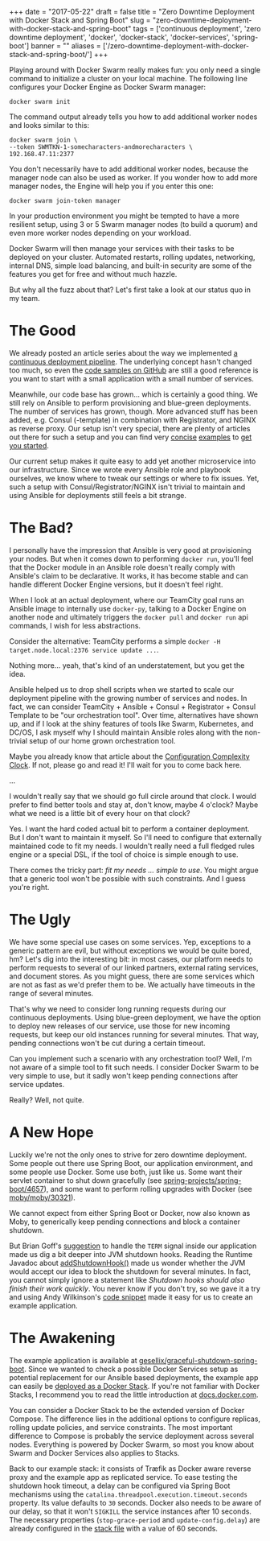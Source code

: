 
+++
date = "2017-05-22"
draft = false
title = "Zero Downtime Deployment with Docker Stack and Spring Boot"
slug = "zero-downtime-deployment-with-docker-stack-and-spring-boot"
tags = ['continuous deployment', 'zero downtime deployment', 'docker', 'docker-stack', 'docker-services', 'spring-boot']
banner = ""
aliases = ['/zero-downtime-deployment-with-docker-stack-and-spring-boot/']
+++

Playing around with Docker Swarm really makes fun: you only need a single command
to initialize a cluster on your local machine. The following line configures your Docker Engine
as Docker Swarm manager:

    docker swarm init

The command output already tells you how to add additional worker nodes and looks similar to this:

    docker swarm join \
    --token SWMTKN-1-somecharacters-andmorecharacters \
    192.168.47.11:2377

You don't necessarily have to add additional worker nodes, because the manager node can also be used as worker.
If you wonder how to add more manager nodes, the Engine will help you if you enter this one:

    docker swarm join-token manager

In your production environment you might be tempted to have a more resilient setup, using
3 or 5 Swarm manager nodes (to build a quorum) and even more worker nodes depending on your workload.

Docker Swarm will then manage your services with their tasks to be deployed on your cluster. Automated
restarts, rolling updates, networking, internal DNS, simple load balancing, and built-in security
are some of the features you get for free and without much hazzle.

But why all the fuzz about that? Let's first take a look at our status quo in my team.

# The Good

We already posted an article series about the way we implemented [a continuous deployment pipeline](http://tech.europace.de/a-continuous-deployment-pipeline-with-gradle-and-docker/).
The underlying concept hasn't changed too much, so even the [code samples on GitHub](https://github.com/gesellix/pipeline-with-gradle-and-docker)
are still a good reference is you want to start with a small application with a small number of services.

Meanwhile, our code base has grown... which is certainly a good thing. We still rely on Ansible to perform
provisioning and blue-green deployments. The number of services has grown, though. More advanced stuff has been added,
e.g. Consul (-template) in combination with Registrator, and NGINX as reverse proxy. Our setup isn't very
special, there are plenty of articles out there for such a setup and you can find very
[concise](https://github.com/shcoderAlex/docker-consul-registrator-nginx-proxy) [examples](https://github.com/ziyasal-archive/confroxy)
to [get you started](https://github.com/avthart/docker-consul-template/blob/master/examples/examples.md).

Our current setup makes it quite easy to add yet another microservice into our infrastructure. Since we
wrote every Ansible role and playbook ourselves, we know where to tweak our settings or where to fix
issues. Yet, such a setup with Consul/Registrator/NGINX isn't trivial to maintain and using Ansible
for deployments still feels a bit strange.

# The Bad?

I personally have the impression that Ansible is very good at provisioning your nodes. But when it
comes down to performing `docker run`, you'll feel that the Docker module in an Ansible role doesn't really
comply with Ansible's claim to be declarative. It works, it has become stable and can handle different
Docker Engine versions, but it doesn't feel right.

When I look at an actual deployment, where our TeamCity goal runs an Ansible image to internally use `docker-py`,
talking to a Docker Engine on another node and ultimately triggers the `docker pull` and `docker run` api commands,
I wish for less abstractions.

Consider the alternative: TeamCity performs a simple `docker -H target.node.local:2376 service update ...`.

Nothing more... yeah, that's kind of an understatement, but you get the idea.

Ansible helped us to drop shell scripts when we started to scale our deployment pipeline with the growing number
of services and nodes. In fact, we can consider TeamCity + Ansible + Consul + Registrator + Consul Template to be
"our orchestration tool". Over time, alternatives have shown up, and if I look at the shiny features
of tools like Swarm, Kubernetes, and DC/OS, I ask myself why I should maintain Ansible roles along with
the non-trivial setup of our home grown orchestration tool.

Maybe you already know that article about the [Configuration Complexity Clock](http://mikehadlow.blogspot.de/2012/05/configuration-complexity-clock.html).
If not, please go and read it! I'll wait for you to come back here.

...

I wouldn't really say that we should go full circle around that clock. I would prefer to find better tools
and stay at, don't know, maybe 4 o'clock? Maybe what we need is a little bit of every hour on that clock?

Yes. I want the hard coded actual bit to perform a container deployment. But I don't want to maintain it myself.
So I'll need to configure that externally maintained code to fit my needs. I wouldn't really need a full fledged
rules engine or a special DSL, if the tool of choice is simple enough to use.

There comes the tricky part: _fit my needs ... simple to use_. You might argue that a generic tool won't be possible
with such constraints. And I guess you're right.

# The Ugly

We have some special use cases on some services. Yep, exceptions to a generic pattern are evil, but without exceptions
we would be quite bored, hm? Let's dig into the interesting bit: in most cases, our platform needs to perform requests
to several of our linked partners, external rating services, and document stores. As you might guess, there are
some services which are not as fast as we'd prefer them to be. We actually have timeouts in the range of several minutes.

That's why we need to consider long running requests during our continuous deployments. Using blue-green deployment,
we have the option to deploy new releases of our service, use those for new incoming requests, but keep our old
instances running for several minutes. That way, pending connections won't be cut during a certain timeout.

Can you implement such a scenario with any orchestration tool? Well, I'm not aware of a simple tool to fit such needs.
I consider Docker Swarm to be very simple to use, but it sadly won't keep pending connections after service updates.

Really? Well, not quite.

# A New Hope

Luckily we're not the only ones to strive for zero downtime deployment. Some people out there use Spring Boot,
our application environment, and some people use Docker. Some use both, just like us. Some want their servlet
container to shut down gracefully (see [spring-projects/spring-boot/4657](https://github.com/spring-projects/spring-boot/issues/4657)),
and some want to perform rolling upgrades with Docker (see [moby/moby/30321](https://github.com/moby/moby/issues/30321)).

We cannot expect from either Spring Boot or Docker, now also known as Moby, to generically keep pending connections
and block a container shutdown. 

But Brian Goff's [suggestion](https://github.com/moby/moby/issues/30321#issuecomment-296261856) to handle the `TERM` signal
inside our application made us dig a bit deeper into JVM shutdown hooks.
Reading the Runtime Javadoc about [addShutdownHook()](https://docs.oracle.com/javase/8/docs/api/java/lang/Runtime.html#addShutdownHook-java.lang.Thread-)
made us wonder whether the JVM would accept our idea to block the shutdown for several minutes. In fact, you cannot simply ignore
a statement like _Shutdown hooks should also finish their work quickly_. You never know if you don't try, so we gave
it a try and using Andy Wilkinson's [code snippet](https://github.com/spring-projects/spring-boot/issues/4657#issuecomment-161354811)
made it easy for us to create an example application.

# The Awakening 

The example application is available at [gesellix/graceful-shutdown-spring-boot](https://github.com/gesellix/graceful-shutdown-spring-boot).
Since we wanted to check a possible Docker Services setup as potential replacement for our Ansible based deployments,
the example app can easily be [deployed as a Docker Stack](https://github.com/gesellix/graceful-shutdown-spring-boot#docker-stackservice).
If you're not familiar with Docker Stacks, I recommend you to read the little introduction at [docs.docker.com](https://docs.docker.com/engine/swarm/stack-deploy/).

You can consider a Docker Stack to be the extended version of Docker Compose. The difference lies in the additional options
to configure replicas, rolling update policies, and service constraints. The most important difference to Compose is probably
the service deployment across several nodes. Everything is powered by Docker Swarm, so most you know about Swarm and Docker Services
also applies to Stacks.

Back to our example stack: it consists of Træfik as Docker aware reverse proxy and the example app as replicated service. To ease
testing the shutdown hook timeout, a delay can be configured via Spring Boot mechanisms using the `catalina.threadpool.execution.timeout.seconds`
property. Its value defaults to `30` seconds. Docker also needs to be aware of our delay, so that it won't `SIGKILL` the service
instances after 10 seconds. The necessary properties (`stop-grace-period` and `update-config.delay`) are already configured
in the [stack file](https://github.com/gesellix/graceful-shutdown-spring-boot/blob/825b56761c217dcf607f39f4c799b4414eb3a4fe/stack.yml) with a value of 60 seconds. 
